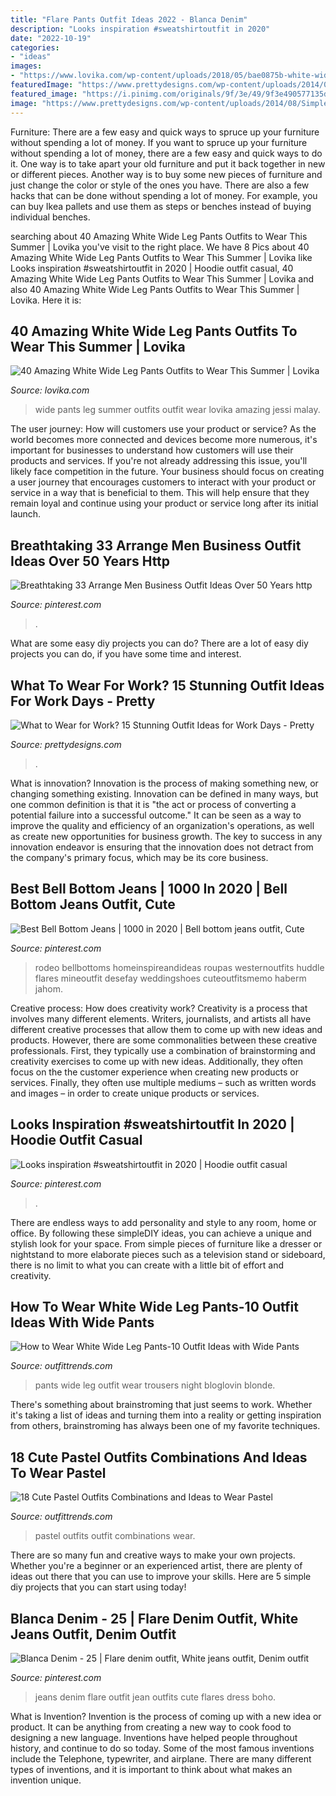 ```yaml
---
title: "Flare Pants Outfit Ideas 2022 - Blanca Denim"
description: "Looks inspiration #sweatshirtoutfit in 2020"
date: "2022-10-19"
categories:
- "ideas"
images:
- "https://www.lovika.com/wp-content/uploads/2018/05/bae0875b-white-wide-leg-pants-for-summer-outfit-ideas-00.jpg"
featuredImage: "https://www.prettydesigns.com/wp-content/uploads/2014/08/Simple-Outfit-Idea-for-Work-Days.jpg"
featured_image: "https://i.pinimg.com/originals/9f/3e/49/9f3e490577135d7953a6970acf04dbe5.jpg"
image: "https://www.prettydesigns.com/wp-content/uploads/2014/08/Simple-Outfit-Idea-for-Work-Days.jpg"
---
```



Furniture: There are a few easy and quick ways to spruce up your furniture without spending a lot of money.
If you want to spruce up your furniture without spending a lot of money, there are a few easy and quick ways to do it. One way is to take apart your old furniture and put it back together in new or different pieces. Another way is to buy some new pieces of furniture and just change the color or style of the ones you have. There are also a few hacks that can be done without spending a lot of money. For example, you can buy Ikea pallets and use them as steps or benches instead of buying individual benches.

	

		
searching about 40 Amazing White Wide Leg Pants Outfits to Wear This Summer | Lovika you've visit to the right place. We have 8 Pics about 40 Amazing White Wide Leg Pants Outfits to Wear This Summer | Lovika like Looks inspiration #sweatshirtoutfit in 2020 | Hoodie outfit casual, 40 Amazing White Wide Leg Pants Outfits to Wear This Summer | Lovika and also 40 Amazing White Wide Leg Pants Outfits to Wear This Summer | Lovika. Here it is:
		
    
## 40 Amazing White Wide Leg Pants Outfits To Wear This Summer | Lovika

<img loading=lazy src="https://www.lovika.com/wp-content/uploads/2018/05/bae0875b-white-wide-leg-pants-for-summer-outfit-ideas-00.jpg" onerror="this.onerror=null;this.src='https://tse1.mm.bing.net/th?id=OIP.Qnod2Zb7uO5FCTDDr4Hy3gAAAA&amp;pid=15.1';" alt="40 Amazing White Wide Leg Pants Outfits to Wear This Summer | Lovika">

_Source: lovika.com_

>wide pants leg summer outfits outfit wear lovika amazing jessi malay. 

	

The user journey: How will customers use your product or service?
As the world becomes more connected and devices become more numerous, it's important for businesses to understand how customers will use their products and services. If you're not already addressing this issue, you'll likely face competition in the future.
Your business should focus on creating a user journey that encourages customers to interact with your product or service in a way that is beneficial to them. This will help ensure that they remain loyal and continue using your product or service long after its initial launch.

    
## Breathtaking 33 Arrange Men Business Outfit Ideas Over 50 Years Http

<img loading=lazy src="https://i.pinimg.com/736x/cc/69/48/cc6948fa0b26762e0174266ede6f742f.jpg" onerror="this.onerror=null;this.src='https://tse4.mm.bing.net/th?id=OIP.yiPAZrRcNdQvIdwfsWQsvgHaLH&amp;pid=15.1';" alt="Breathtaking 33 Arrange Men Business Outfit Ideas Over 50 Years http">

_Source: pinterest.com_

>. 

	

What are some easy diy projects you can do?
There are a lot of easy diy projects you can do, if you have some time and interest.

    
## What To Wear For Work? 15 Stunning Outfit Ideas For Work Days - Pretty

<img loading=lazy src="https://www.prettydesigns.com/wp-content/uploads/2014/08/Simple-Outfit-Idea-for-Work-Days.jpg" onerror="this.onerror=null;this.src='https://tse4.mm.bing.net/th?id=OIP.ke0FU-2eQIuIKhK9EwIrTAHaKj&amp;pid=15.1';" alt="What to Wear for Work? 15 Stunning Outfit Ideas for Work Days - Pretty">

_Source: prettydesigns.com_

>. 

	

What is innovation?
Innovation is the process of making something new, or changing something existing. Innovation can be defined in many ways, but one common definition is that it is "the act or process of converting a potential failure into a successful outcome." 
It can be seen as a way to improve the quality and efficiency of an organization's operations, as well as create new opportunities for business growth. 
The key to success in any innovation endeavor is ensuring that the innovation does not detract from the company's primary focus, which may be its core business.

    
## Best Bell Bottom Jeans | 1000 In 2020 | Bell Bottom Jeans Outfit, Cute

<img loading=lazy src="https://i.pinimg.com/736x/96/81/bf/9681bff7173bc90739d37b84817eb0b1.jpg" onerror="this.onerror=null;this.src='https://tse4.mm.bing.net/th?id=OIP.C8Ttc8hBI_ywSZepT1FUmwHaLH&amp;pid=15.1';" alt="Best Bell Bottom Jeans | 1000 in 2020 | Bell bottom jeans outfit, Cute">

_Source: pinterest.com_

>rodeo bellbottoms homeinspireandideas roupas westernoutfits huddle flares mineoutfit desefay weddingshoes cuteoutfitsmemo haberm jahom. 

	

Creative process: How does creativity work?
Creativity is a process that involves many different elements. Writers, journalists, and artists all have different creative processes that allow them to come up with new ideas and products. However, there are some commonalities between these creative professionals. First, they typically use a combination of brainstorming and creativity exercises to come up with new ideas. Additionally, they often focus on the the customer experience when creating new products or services. Finally, they often use multiple mediums – such as written words and images – in order to create unique products or services.

    
## Looks Inspiration #sweatshirtoutfit In 2020 | Hoodie Outfit Casual

<img loading=lazy src="https://i.pinimg.com/736x/6f/3d/43/6f3d43d45c00dcb40f1da40574683a83.jpg" onerror="this.onerror=null;this.src='https://tse3.mm.bing.net/th?id=OIP.dNoBnByQJ2WiR5EfXLFRjwHaLH&amp;pid=15.1';" alt="Looks inspiration #sweatshirtoutfit in 2020 | Hoodie outfit casual">

_Source: pinterest.com_

>. 

	

There are endless ways to add personality and style to any room, home or office. By following these simpleDIY ideas, you can achieve a unique and stylish look for your space. From simple pieces of furniture like a dresser or nightstand to more elaborate pieces such as a television stand or sideboard, there is no limit to what you can create with a little bit of effort and creativity.

    
## How To Wear White Wide Leg Pants-10 Outfit Ideas With Wide Pants

<img loading=lazy src="http://www.outfittrends.com/wp-content/uploads/2016/08/white-wide-leg-pants-with-black-top.jpg" onerror="this.onerror=null;this.src='https://tse2.mm.bing.net/th?id=OIP.8GR9yrIPgvgkCOSWeEycdgHaLH&amp;pid=15.1';" alt="How to Wear White Wide Leg Pants-10 Outfit Ideas with Wide Pants">

_Source: outfittrends.com_

>pants wide leg outfit wear trousers night bloglovin blonde. 

	

There's something about brainstroming that just seems to work. Whether it's taking a list of ideas and turning them into a reality or getting inspiration from others, brainstroming has always been one of my favorite techniques.

    
## 18 Cute Pastel Outfits Combinations And Ideas To Wear Pastel

<img loading=lazy src="http://www.outfittrends.com/wp-content/uploads/2015/05/city-style.jpg" onerror="this.onerror=null;this.src='https://tse2.mm.bing.net/th?id=OIP.-FZnoFVgUCF5GV-lPlf2YQHaLG&amp;pid=15.1';" alt="18 Cute Pastel Outfits Combinations and Ideas to Wear Pastel">

_Source: outfittrends.com_

>pastel outfits outfit combinations wear. 

	

There are so many fun and creative ways to make your own projects. Whether you're a beginner or an experienced artist, there are plenty of ideas out there that you can use to improve your skills. Here are 5 simple diy projects that you can start using today!

    
## Blanca Denim - 25 | Flare Denim Outfit, White Jeans Outfit, Denim Outfit

<img loading=lazy src="https://i.pinimg.com/originals/9f/3e/49/9f3e490577135d7953a6970acf04dbe5.jpg" onerror="this.onerror=null;this.src='https://tse3.mm.bing.net/th?id=OIP.Mpr8N0fadp1lJqAt2XA8TAHaLH&amp;pid=15.1';" alt="Blanca Denim - 25 | Flare denim outfit, White jeans outfit, Denim outfit">

_Source: pinterest.com_

>jeans denim flare outfit jean outfits cute flares dress boho. 

	

What is Invention?
Invention is the process of coming up with a new idea or product. It can be anything from creating a new way to cook food to designing a new language. Inventions have helped people throughout history, and continue to do so today. Some of the most famous inventions include the Telephone, typewriter, and airplane. There are many different types of inventions, and it is important to think about what makes an invention unique.

